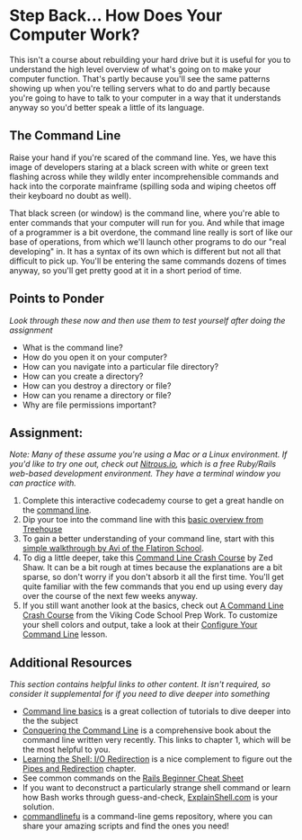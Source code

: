 # Step Back... How Does Your Computer Work?
<!-- *Estimated Time: 3-6 hrs* -->

This isn't a course about rebuilding your hard drive but it is useful for you to understand the high level overview of what's going on to make your computer function.  That's partly because you'll see the same patterns showing up when you're telling servers what to do and partly because you're going to have to talk to your computer in a way that it understands anyway so you'd better speak a little of its language.


## The Command Line

Raise your hand if you're scared of the command line.  Yes, we have this image of developers staring at a black screen with white or green text flashing across while they wildly enter incomprehensible commands and hack into the corporate mainframe (spilling soda and wiping cheetos off their keyboard no doubt as well).

That black screen (or window) is the command line, where you're able to enter commands that your computer will run for you.  And while that image of a programmer is a bit overdone, the command line really is sort of like our base of operations, from which we'll launch other programs to do our "real developing" in.  It has a syntax of its own which is different but not all that difficult to pick up.  You'll be entering the same commands dozens of times anyway, so you'll get pretty good at it in a short period of time.

## Points to Ponder

*Look through these now and then use them to test yourself after doing the assignment*


* What is the command line?
* How do you open it on your computer?
* How can you navigate into a particular file directory?
* How can you create a directory?
* How can you destroy a directory or file?
* How can you rename a directory or file?
* Why are file permissions important?

## Assignment:

*Note: Many of these assume you're using a Mac or a Linux environment.  If you'd like to try one out, check out [Nitrous.io](https://www.nitrous.io/join/GRrt3VYaHE8?utm_source=nitrous.io&utm_medium=copypaste&utm_campaign=referral), which is a free Ruby/Rails web-based development environment.  They have a terminal window you can practice with.*

1. Complete this interactive codecademy course to get a great handle on the [command line](https://www.codecademy.com/en/courses/learn-the-command-line).
2. Dip your toe into the command line with this [basic overview from Treehouse](http://blog.teamtreehouse.com/command-line-basics)
1. To gain a better understanding of your command line, start with this [simple walkthrough by Avi of the Flatiron School](https://gist.github.com/aviflombaum/9d6f7448119bae3a24ee).
2. To dig a little deeper, take this [Command Line Crash Course](http://cli.learncodethehardway.org/book/) by Zed Shaw.  It can be a bit rough at times because the explanations are a bit sparse, so don't worry if you don't absorb it all the first time.  You'll get quite familiar with the few commands that you end up using every day over the course of the next few weeks anyway.
2. If you still want another look at the basics, check out [A Command Line Crash Course](http://www.vikingcodeschool.com/web-development-basics/a-command-line-crash-course) from the Viking Code School Prep Work.  To customize your shell colors and output, take a look at their [Configure Your Command Line](http://www.vikingcodeschool.com/web-development-basics/configure-your-command-line) lesson.


## Additional Resources

*This section contains helpful links to other content. It isn't required, so consider it supplemental for if you need to dive deeper into something*

* [Command line basics](http://leveluptuts.com/tutorials/command-line-basics) is a great collection of tutorials to dive deeper into the the subject
* [Conquering the Command Line](http://conqueringthecommandline.com/book/basics) is a comprehensive book about the command line written very recently.  This links to chapter 1, which will be the most helpful to you.
* [Learning the Shell: I/O Redirection](http://linuxcommand.org/lc3_lts0070.php) is a nice complement to figure out the [Pipes and Redirection](http://cli.learncodethehardway.org/book/ex15.html) chapter.
* See common commands on the [Rails Beginner Cheat Sheet](http://pragtob.github.io/rails-beginner-cheatsheet/index.html)
* If you want to deconstruct a particularly strange shell command or learn how Bash works through guess-and-check, [ExplainShell.com](http://explainshell.com/) is your solution.
* [commandlinefu](http://www.commandlinefu.com/commands/browse) is a command-line gems repository, where you can share your amazing scripts and find the ones you need!
